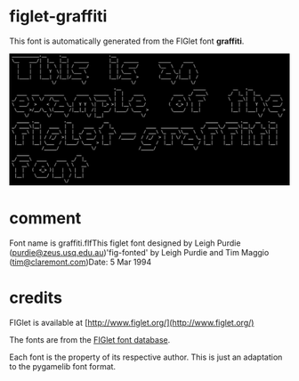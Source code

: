 
# figlet-graffiti

This font is automatically generated from the FIGlet font **graffiti**.

![Example](../../../../docs/source/font-example-figlet-graffiti.png "Example")

# comment

Font name is graffiti.flfThis figlet font designed by Leigh Purdie (purdie@zeus.usq.edu.au)'fig-fonted' by Leigh Purdie and Tim Maggio (tim@claremont.com)Date: 5 Mar 1994

# credits

FIGlet is available at [http://www.figlet.org/](http://www.figlet.org/)

The fonts are from the [FIGlet font database](http://www.figlet.org/fontdb.cgi).

Each font is the property of its respective author. This is just an adaptation to the
pygamelib font format.
